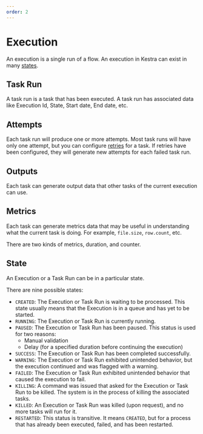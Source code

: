 ```yaml
---
order: 2
---
```


# Execution

An execution is a single run of a flow. An execution in Kestra can exist in many [states](#state).


## Task Run

A task run is a task that has been executed. A task run has associated data like Execution Id, State, Start date, End date, etc.


## Attempts 

Each task run will produce one or more attempts. Most task runs will have only one attempt, but you can configure [retries](../developer-guide/retries) for a task. If retries have been configured, they will generate new attempts for each failed task run.


## Outputs 

Each task can generate output data that other tasks of the current execution can use.


## Metrics 

Each task can generate metrics data that may be useful in understanding what the current task is doing. For example, `file.size`, `row.count`, etc.

There are two kinds of metrics, duration, and counter. 


## State 

An Execution or a Task Run can be in a particular state. 

There are nine possible states:    
* `CREATED`: The Execution or Task Run is waiting to be processed. This state usually means that the Execution is in a queue and has yet to be started.
* `RUNNING`: The Execution or Task Run is currently running.
* `PAUSED`: The Execution or Task Run has been paused. This status is used for two reasons:
    * Manual validation
    * Delay (for a specified duration before continuing the execution)
* `SUCCESS`: The Execution or Task Run has been completed successfully.
* `WARNING`: The Execution or Task Run exhibited unintended behavior, but the execution continued and was flagged with a warning.
* `FAILED`: The Execution or Task Run exhibited unintended behavior that caused the execution to fail.
* `KILLING`: A command was issued that asked for the Execution or Task Run to be killed. The system is in the process of killing the associated tasks.
* `KILLED`: An Execution or Task Run was killed (upon request), and no more tasks will run for it.
* `RESTARTED`: This status is transitive. It means `CREATED`, but for a process that has already been executed, failed, and has been restarted.
